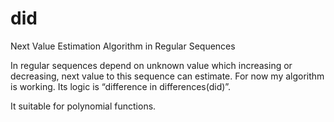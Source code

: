 # did
Next Value Estimation Algorithm in Regular Sequences

In regular sequences depend on unknown value which increasing or decreasing, next value to this sequence can estimate. For now my algorithm is working. Its logic is “difference in differences(did)”. 

It suitable for polynomial functions.
